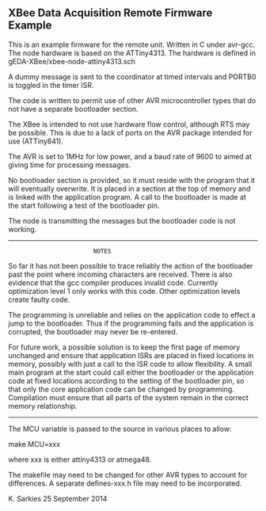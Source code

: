 XBee Data Acquisition Remote Firmware Example
---------------------------------------------

This is an example firmware for the remote unit. Written in C under avr-gcc.
The node hardware is based on the ATTiny4313. The hardware is defined in
gEDA-XBee/xbee-node-attiny4313.sch

A dummy message is sent to the coordinator at timed intervals and PORTB0 is
toggled in the timer ISR.

The code is written to permit use of other AVR microcontroller types that do
not have a separate bootloader section.

The XBee is intended to not use hardware flow control, although RTS may be
possible. This is due to a lack of ports on the AVR package intended for use
(ATTiny841).

The AVR is set to 1MHz for low power, and a baud rate of 9600 to aimed at
giving time for processing messages.

No bootloader section is provided, so it must reside with the program that it
will eventually overwrite. It is placed in a section at the top of memory and
is linked with the application program. A call to the bootloader is made at
the start following a test of the bootloader pin.

The node is transmitting the messages but the bootloader code is not working.

--------------------
                            NOTES

So far it has not been possible to trace reliably the action of the bootloader
past the point where incoming characters are received. There is also evidence
that the gcc compiler produces invalid code. Currently optimization level 1
only works with this code. Other optimization levels create faulty code.

The programming is unreliable and relies on the application code to effect a
jump to the bootloader. Thus if the programming fails and the application
is corrupted, the bootloader may never be re-entered.

For future work, a possible solution is to keep the first page of memory
unchanged and ensure that application ISRs are placed in fixed locations in
memory, possibly with just a call to the ISR code to allow flexibility. A small
main program at the start could call either the bootloader or the application
code at fixed locations according to the setting of the bootloader pin, so that
only the core application code can be changed by programming. Compilation must
ensure that all parts of the system remain in the correct memory relationship.

--------------------

The MCU variable is passed to the source in various places to allow:

make MCU=xxx

where xxx is either attiny4313 or atmega48.

The makefile may need to be changed for other AVR types to account for
differences. A separate defines-xxx.h file may need to be incorporated.

K. Sarkies
25 September 2014

